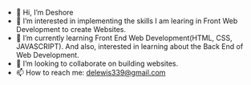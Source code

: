 - 👋 Hi, I’m Deshore
- 👀 I’m interested in implementing the skills I am learing in Front Web Development to create Websites. 
- 🌱 I’m currently learning Front End Web Development(HTML, CSS, JAVASCRIPT). And also, interested in learning about the Back End of Web Development.
- 💞️ I’m looking to collaborate on building websites.
- 📫 How to reach me: delewis339@gmail.com

<!---
L3w15DM/L3w15DM is a ✨ special ✨ repository because its `README.md` (this file) appears on your GitHub profile.
You can click the Preview link to take a look at your changes.
--->
